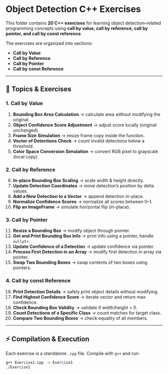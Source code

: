 # Object Detection C++ Exercises

This folder contains **20 C++ exercises** for learning object detection–related programming concepts using **call by value, call by reference, call by pointer, and call by const reference**.

The exercises are organized into sections:  

- **Call by Value**  
- **Call by Reference**  
- **Call by Pointer**  
- **Call by const Reference**  

---

## 📝 Topics & Exercises

### 1. Call by Value
1. **Bounding Box Area Calculation** → calculate area without modifying the original.  
2. **Object Confidence Score Adjustment** → adjust score locally (original unchanged).  
3. **Frame Size Simulation** → resize frame copy inside the function.  
4. **Vector of Detections Check** → count invalid detections below a threshold.  
5. **Color Space Conversion Simulation** → convert RGB pixel to grayscale (local copy).  

### 2. Call by Reference
6. **In-place Bounding Box Scaling** → scale width & height directly.  
7. **Update Detection Coordinates** → move detection’s position by delta values.  
8. **Add a New Detection to a Vector** → append detection in-place.  
9. **Normalize Confidence Scores** → normalize all scores between 0–1.  
10. **Flip an ImageFrame** → simulate horizontal flip (in-place).  

### 3. Call by Pointer
11. **Resize a Bounding Box** → modify object through pointer.  
12. **Get and Print Bounding Box Info** → print info using a pointer, handle `nullptr`.  
13. **Update Confidence of a Detection** → update confidence via pointer.  
14. **Process First Detection in an Array** → modify first detection in array via pointer.  
15. **Swap Two Bounding Boxes** → swap contents of two boxes using pointers.  

### 4. Call by const Reference
16. **Print Detection Details** → safely print object details without modifying.  
17. **Find Highest Confidence Score** → iterate vector and return max confidence.  
18. **Check Bounding Box Validity** → validate if width/height > 0.  
19. **Count Detections of a Specific Class** → count matches for target class.  
20. **Compare Two Bounding Boxes** → check equality of all members.  

---

## ⚡ Compilation & Execution

Each exercise is a standalone `.cpp` file. Compile with `g++` and run:

```bash
g++ Exercise1.cpp -o Exercise1
./Exercise1
